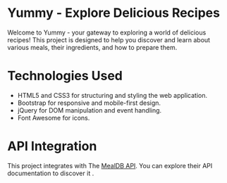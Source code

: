 # Yummy - Explore Delicious Recipes
Welcome to Yummy - your gateway to exploring a world of delicious recipes! This project is designed to help you discover and learn about various meals, their ingredients, and how to prepare them.
# Technologies Used
- HTML5 and CSS3 for structuring and styling the web application.
- Bootstrap for responsive and mobile-first design.
- jQuery for DOM manipulation and event handling.
- Font Awesome for icons.
# API Integration
This project integrates with The [MealDB API](https://www.themealdb.com/api.php/). You can explore their API documentation to discover it .
